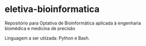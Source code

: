 # eletiva-bioinformatica

Repositório para Optativa de Bioinformática aplicada à engenharia biomédica e medicina de precisão

Linguagem a ser utiizada: Python e Bash.
